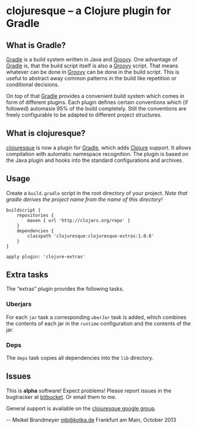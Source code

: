 # clojuresque – a Clojure plugin for Gradle

## What is Gradle?

[Gradle][] is a build system written in Java and [Groovy][]. One advantage
of [Gradle][] is, that the build script itself is also a [Groovy][] script.
That means whatever can be done in [Groovy][] can be done in the build
script. This is useful to abstract away common patterns in the build like
repetition or conditional decisions.

On top of that [Gradle][] provides a convenient build system which comes
in form of different plugins. Each plugin defines certain conventions which
(if followed) automasie 95% of the build completely. Still the conventions
are freely configurable to be adapted to different project structures.

## What is clojuresque?

[clojuresque][cg] is now a plugin for [Gradle][], which adds [Clojure][clj]
support. It allows compilation with automatic namespace recognition. The
plugin is based on the Java plugin and hooks into the standard configurations
and archives.


## Usage

Create a `build.gradle` script in the root directory of your project. *Note
that gradle derives the project name from the name of this directory!*

    buildscript {
        repositories {
            maven { url 'http://clojars.org/repo' }
        }
        dependencies {
            classpath 'clojuresque:clojuresque-extras:1.0.0'
        }
    }
    
    apply plugin: 'clojure-extras'

## Extra tasks

The “extras” plugin provides the following tasks.

### Uberjars

For each `jar` task a corresponding `uberJar` task is added, which
combines the contents of each jar in the `runtime` configuration
and the contents of the jar.

### Deps

The `deps` task copies all dependencies into the `lib` directory.

## Issues

This is **alpha** software! Expect problems! Please report issues in the
bugtracker at [bitbucket][bb]. Or email them to me.

General support is available on the [clojuresque google group][cgg].

-- 
Meikel Brandmeyer <mb@kotka.de>
Frankfurt am Main, October 2013

[Gradle]: http://www.gradle.org
[Groovy]: http://groovy.codehaus.org
[clj]:    http://clojure.org
[cg]:     http://bitbucket.org/clojuresque/extras
[bb]:     http://bitbucket.org/clojuresque/extras/issues
[cgg]:    https://groups.google.com/forum/#!forum/clojuresque
